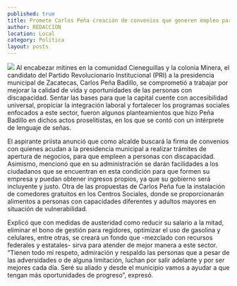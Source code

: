 ```yaml
---
published: true
title: Promete Carlos Peña creación de convenios que generen empleo para los discapacitados
author: REDACCION
location: Local
category: Política
layout: posts
---
```


![](http://i.imgur.com/LespzfRm.jpg)
Al encabezar mítines en la comunidad Cieneguillas y la colonia Minera, el candidato del Partido Revolucionario Institucional (PRI) a la presidencia municipal de Zacatecas, Carlos Peña Badillo, se comprometió a trabajar por mejorar la calidad de vida y oportunidades de las personas con discapacidad.
Sentar las bases para que la capital cuente con accesibilidad universal, propiciar la integración laboral y fortalecer los programas sociales enfocados a este sector, fueron algunos planteamientos que hizo Peña Badillo en dichos actos proselitistas, en los que se contó con un intérprete de lenguaje de señas. 

El aspirante priísta anunció que como alcalde buscará la firma de convenios con quienes acudan a la presidencia municipal a realizar trámites de apertura de negocios, para que empleen a personas con discapacidad.
Asimismo, mencionó que en su administración se darán facilidades a los ciudadanos que se encuentran en esta condición para que formen su empresa y puedan obtener ingresos propios, ya que su gobierno será incluyente y justo.
Otra de las propuestas de Carlos Peña fue la instalación de comedores gratuitos en los Centros Sociales, donde se proporcionarán alimentos a personas con capacidades diferentes y adultos mayores en situación de vulnerabilidad. 

Explicó que con medidas de austeridad como reducir su salario a la mitad, eliminar el bono de gestión para regidores, optimizar el uso de gasolina y celulares, entre otras, se creará un fondo que -mezclado con recursos federales y estatales- sirva para atender de mejor manera a este sector.
“Tienen todo mi respeto, admiración y respaldo las personas que a pesar de las adversidades o de alguna limitación, luchan por salir adelante y por ser mejores cada día. Seré su aliado y desde el municipio vamos a ayudar a que tengan más oportunidades de progreso”, expresó.
